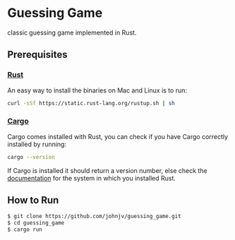 # Guessing Game

classic guessing game implemented in Rust.

## Prerequisites

### [Rust](https://www.rust-lang.org/en-US/downloads.html)

An easy way to install the binaries on Mac and Linux is to run:

```sh
curl -sSf https://static.rust-lang.org/rustup.sh | sh
```

### [Cargo](https://crates.io/)

Cargo comes installed with Rust, you can check if you have Cargo correctly installed by running: 

```sh
cargo --version
```

If Cargo is installed it should return a version number, else check the [documentation](https://www.rust-lang.org/en-US/downloads.html) for the system in which you installed Rust.

## How to Run

```bash
$ git clone https://github.com/johnjv/guessing_game.git
$ cd guessing_game
$ cargo run
```
